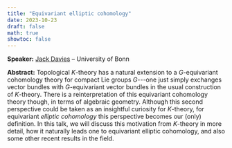 ```yaml
---
title: "Equivariant elliptic cohomology"
date: 2023-10-23
draft: false
math: true
showtoc: false
---
```


**Speaker:** [Jack Davies](https://sites.google.com/view/jackmdavies/home) – University of Bonn

**Abstract:** Topological $K$-theory has a natural extension to a $G$-equivariant cohomology theory for compact Lie groups $G$---one just simply exchanges vector bundles with $G$-equivariant vector bundles in the usual construction of $K$-theory. There is a reinterpretation of this equivariant cohomology theory though, in terms of algebraic geometry. Although this second perspective could be taken as an insightful curiosity for $K$-theory, for equivariant *elliptic cohomology* this perspective becomes our (only) definition. In this talk, we will discuss this motivation from $K$-theory in more detail, how it naturally leads one to equivariant elliptic cohomology, and also some other recent results in the field.